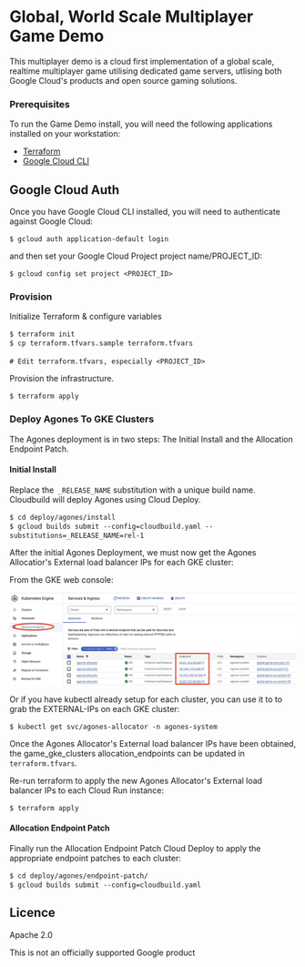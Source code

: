 # Global, World Scale Multiplayer Game Demo

This multiplayer demo is a cloud first implementation of a global scale, realtime multiplayer game utilising
dedicated game servers, utlising both Google Cloud's products and open source gaming solutions.

### Prerequisites

To run the Game Demo install, you will need the following applications installed on your workstation:

* [Terraform](https://developer.hashicorp.com/terraform/tutorials/aws-get-started/install-cli)
* [Google Cloud CLI](https://cloud.google.com/sdk/docs/install)

## Google Cloud Auth

Once you have Google Cloud CLI installed, you will need to authenticate against Google Cloud:

```shell
$ gcloud auth application-default login
```

and then set your Google Cloud Project project name/PROJECT_ID:

```shell
$ gcloud config set project <PROJECT_ID>
```


### Provision

Initialize Terraform  & configure variables

```shell
$ terraform init
$ cp terraform.tfvars.sample terraform.tfvars

# Edit terraform.tfvars, especially <PROJECT_ID>
```

Provision the infrastructure.

```shell
$ terraform apply
```

### Deploy Agones To GKE Clusters 

The Agones deployment is in two steps: The Initial Install and the Allocation Endpoint Patch.

#### Initial Install
Replace the` _RELEASE_NAME` substitution with a unique build name. Cloudbuild will deploy Agones using Cloud Deploy. 

```shell
$ cd deploy/agones/install
$ gcloud builds submit --config=cloudbuild.yaml --substitutions=_RELEASE_NAME=rel-1
```

After the initial Agones Deployment, we must now get the Agones Allocatior's External load balancer IPs for each GKE cluster:

From the GKE web console:

![GKE Service](files/gke-service.jpg)

Or if you have kubectl already setup for each cluster, you can use it to to grab the EXTERNAL-IPs on each GKE cluster:

```shell
$ kubectl get svc/agones-allocator -n agones-system
```

Once the Agones Allocator's External load balancer IPs have been obtained, the game_gke_clusters allocation_endpoints can be updated in `terraform.tfvars`.

Re-run terraform to apply the new Agones Allocator's External load balancer IPs to each Cloud Run instance:

```shell
$ terraform apply
```

#### Allocation Endpoint Patch
Finally run the Allocation Endpoint Patch Cloud Deploy to apply the appropriate endpoint patches to each cluster: 

```shell
$ cd deploy/agones/endpoint-patch/
$ gcloud builds submit --config=cloudbuild.yaml
```


## Licence

Apache 2.0

This is not an officially supported Google product
